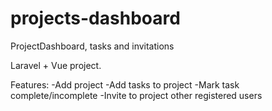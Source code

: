 # projects-dashboard
ProjectDashboard, tasks and invitations

Laravel + Vue project.

Features:
-Add project
-Add tasks to project
-Mark task complete/incomplete
-Invite to project other registered users
